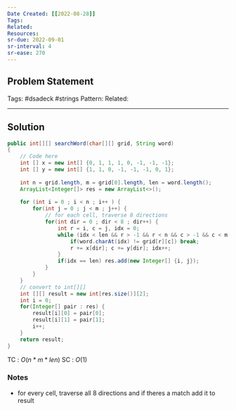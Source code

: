 ```yaml
---
Date Created: [[2022-08-28]]
Tags: 
Related: 
Resources: 
sr-due: 2022-09-01
sr-interval: 4
sr-ease: 270
---
```


## Problem Statement


Tags:  #dsadeck  #strings
Pattern: 
Related: 

---

## Solution
``` java
public int[][] searchWord(char[][] grid, String word)
{
	// Code here
	int [] x = new int[] {0, 1, 1, 1, 0, -1, -1, -1};
	int [] y = new int[] {1, 1, 0, -1, -1, -1, 0, 1};
	
	int n = grid.length, m = grid[0].length, len = word.length();
	ArrayList<Integer[]> res = new ArrayList<>();
	
	for (int i = 0 ; i < n ; i++ ) {
		for(int j = 0 ; j < m ; j++) {
			// for each cell, traverse 8 directions
			for(int dir = 0 ; dir < 8 ; dir++) {
				int r = i, c = j, idx = 0;
				while (idx < len && r > -1 && r < n && c > -1 && c < m) {
					if(word.charAt(idx) != grid[r][c]) break;
					r += x[dir]; c += y[dir]; idx++;
				}
				if(idx == len) res.add(new Integer[] {i, j});
			}
		}
	}
	// convert to int[][]
	int [][] result = new int[res.size()][2];
	int i = 0;
	for(Integer[] pair : res) {
		result[i][0] = pair[0];
		result[i][1] = pair[1];
		i++;
	}
	return result;
}
```
TC : $O(n*m*len)$
SC : $O(1)$

### Notes
- for every cell, traverse all 8 directions and if theres a match add it to result




